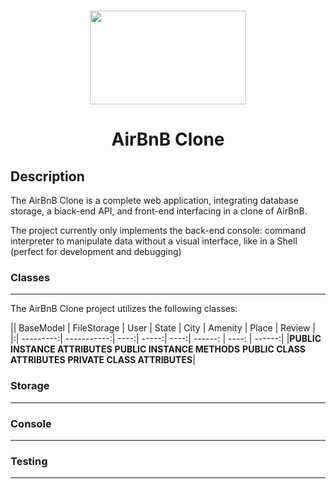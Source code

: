 <h1 align="center"><img src="https://camo.githubusercontent.com/a0c52a69dc410e983b8c63fa4aa57e83cb4157cd/68747470733a2f2f73332e616d617a6f6e6177732e636f6d2f696e7472616e65742d70726f6a656374732d66696c65732f686f6c626572746f6e7363686f6f6c2d6869676865722d6c6576656c5f70726f6772616d6d696e672b2f3236332f4842544e2d68626e622d46696e616c2e706e67" width="250" height="150"></h1
>
<h1 align="center">AirBnB Clone </h1>

<h2>Description</h2>

The AirBnB Clone is a complete web application, integrating database storage, a biack-end API, and front-end interfacing in a clone of AirBnB.

The project currently only implements the back-end console: command interpreter to manipulate data without a visual interface, like in a
Shell (perfect for development and debugging)

### Classes
***

The AirBnB Clone project utilizes the following classes:

|| BaseModel | FileStorage | User | State | City | Amenity | Place | Review |
|:| ---------:| -----------:| ----:| -----:| ----:| ------: | ----: | ------:|
|**PUBLIC INSTANCE ATTRIBUTES**
**PUBLIC INSTANCE METHODS**
**PUBLIC CLASS ATTRIBUTES**
**PRIVATE CLASS ATTRIBUTES**|

### Storage
***

### Console
***

### Testing
***
